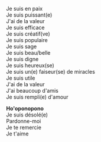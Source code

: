 Je suis en paix  
Je suis puissant(e)  
J'ai de la valeur  
Je suis efficace  
Je suis créatif(ve)  
Je suis populaire  
Je suis sage  
Je suis beau/belle  
Je suis digne  
Je suis heureux(se)  
Je suis un(e) faiseur(se) de miracles  
Je suis utile  
J'ai de la valeur  
J'ai beaucoup d'amis  
Je suis rempli(e) d'amour  

**Ho'oponopono**  
Je suis désolé(e)  
Pardonne-moi  
Je te remercie  
Je t'aime  
